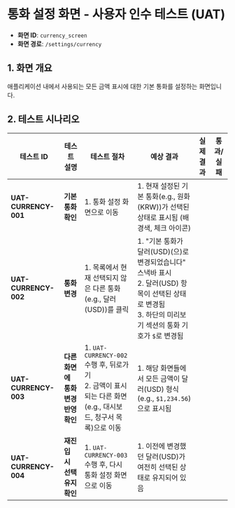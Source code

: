 # 통화 설정 화면 - 사용자 인수 테스트 (UAT)

- **화면 ID**: `currency_screen`
- **화면 경로**: `/settings/currency`

## 1. 화면 개요

애플리케이션 내에서 사용되는 모든 금액 표시에 대한 기본 통화를 설정하는 화면입니다.

## 2. 테스트 시나리오

| 테스트 ID | 테스트 설명 | 테스트 절차 | 예상 결과 | 실제 결과 | 통과/실패 |
|---|---|---|---|---|---|
| **UAT-CURRENCY-001** | **기본 통화 확인** | 1. 통화 설정 화면으로 이동 | 1. 현재 설정된 기본 통화(e.g., 원화(KRW))가 선택된 상태로 표시됨 (배경색, 체크 아이콘) | | |
| **UAT-CURRENCY-002** | **통화 변경** | 1. 목록에서 현재 선택되지 않은 다른 통화(e.g., 달러(USD))를 클릭 | 1. "기본 통화가 달러(USD)(으)로 변경되었습니다" 스낵바 표시<br>2. 달러(USD) 항목이 선택된 상태로 변경됨<br>3. 하단의 미리보기 섹션의 통화 기호가 `$`로 변경됨 | | |
| **UAT-CURRENCY-003** | **다른 화면에 통화 변경 반영 확인** | 1. `UAT-CURRENCY-002` 수행 후, 뒤로가기<br>2. 금액이 표시되는 다른 화면(e.g., 대시보드, 청구서 목록)으로 이동 | 1. 해당 화면들에서 모든 금액이 달러(USD) 형식(e.g., `$1,234.56`)으로 표시됨 | | |
| **UAT-CURRENCY-004** | **재진입 시 선택 유지 확인** | 1. `UAT-CURRENCY-003` 수행 후, 다시 통화 설정 화면으로 이동 | 1. 이전에 변경했던 달러(USD)가 여전히 선택된 상태로 유지되어 있음 | | |
